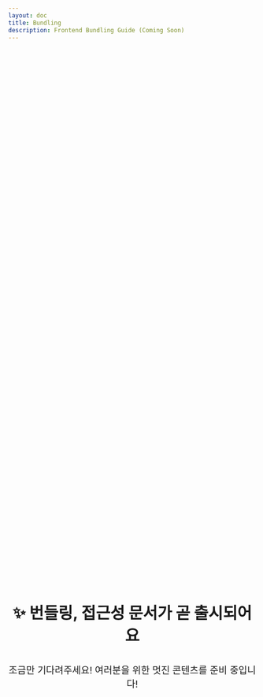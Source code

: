 ```yaml
---
layout: doc
title: Bundling
description: Frontend Bundling Guide (Coming Soon)
---
```


<div class="coming-soon">
  <h2>✨ 번들링, 접근성 문서가 곧 출시되어요</h2>
  <p>조금만 기다려주세요! 여러분을 위한 멋진 콘텐츠를 준비 중입니다!</p>
</div>

<style>
.coming-soon {
  display: flex;
  flex-direction: column;
  align-items: center;
  justify-content: center;
  min-height: 60vh;
  text-align: center;
  color: var(--vp-c-text-2);
}

.coming-soon h2 {
  font-size: 2rem;
  margin-bottom: 1rem;
  border: none;
}

.coming-soon p {
  font-size: 1.2rem;
}
</style> 
